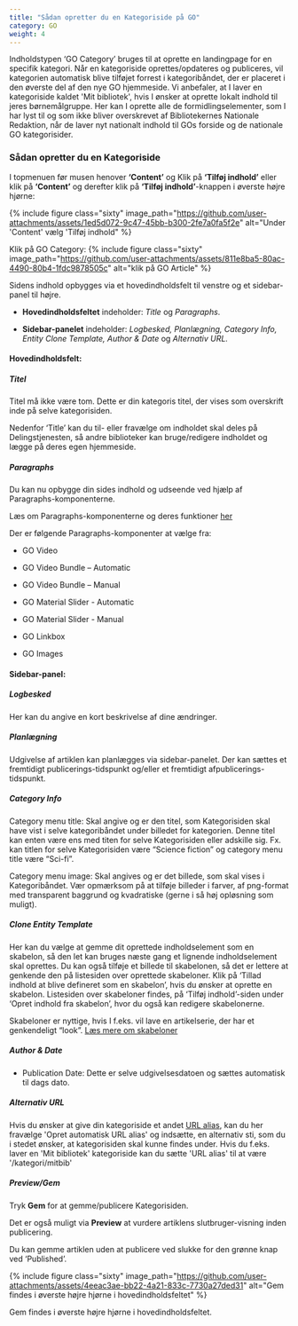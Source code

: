 ```yaml
---
title: "Sådan opretter du en Kategoriside på GO"
category: GO
weight: 4
---
```

Indholdstypen ‘GO Category’ bruges til at oprette en landingpage for en specifik kategori. Når en kategoriside oprettes/opdateres og publiceres, vil kategorien automatisk blive tilføjet forrest i kategoribåndet, der er placeret i den øverste del af den nye GO hjemmeside.
Vi anbefaler, at I laver en kategoriside kaldet 'Mit bibliotek', hvis I ønsker at oprette lokalt indhold til jeres børnemålgruppe. Her kan I oprette alle de formidlingselementer, som I har lyst til og som ikke bliver overskrevet af Bibliotekernes Nationale Redaktion, når de laver nyt nationalt indhold til GOs forside og de nationale GO kategorisider. 

### Sådan opretter du en Kategoriside  
I topmenuen før musen henover **‘Content’** og Klik på **‘Tilføj indhold’** eller klik på **‘Content’** og derefter klik på **‘Tilføj indhold’**-knappen i øverste højre hjørne:  

{% include figure class="sixty" image_path="https://github.com/user-attachments/assets/1ed5d072-9c47-45bb-b300-2fe7a0fa5f2e" alt="Under 'Content' vælg 'Tilføj indhold" %}

Klik på GO Category: 
{% include figure class="sixty" image_path="https://github.com/user-attachments/assets/811e8ba5-80ac-4490-80b4-1fdc9878505c" alt="klik på GO Article" %}

Sidens indhold opbygges via et hovedindholdsfelt til venstre og et sidebar-panel til højre. 

- **Hovedindholdsfeltet** indeholder: *Title* og *Paragraphs*. 

- **Sidebar-panelet** indeholder: *Logbesked, Planlægning, Category Info, Entity Clone Template, Author & Date* og *Alternativ URL.* 
 

#### Hovedindholdsfelt: 
##### Titel 
Titel må ikke være tom. Dette er din kategoris titel, der vises som overskrift inde på selve kategorisiden.  

Nedenfor ‘Title’ kan du til- eller fravælge om indholdet skal deles på Delingstjenesten, så andre biblioteker kan bruge/redigere indholdet og lægge på deres egen hjemmeside. 

 

##### Paragraphs 
Du kan nu opbygge din sides indhold og udseende ved hjælp af Paragraphs-komponenterne. 

Læs om Paragraphs-komponenterne og deres funktioner [her](https://www.folkebibliotekernescms.dk/main/go/paragraphs-go/) 

Der er følgende Paragraphs-komponenter at vælge fra: 
- GO Video 

- GO Video Bundle – Automatic 

- GO Video Bundle – Manual 

- GO Material Slider - Automatic 

- GO Material Slider - Manual 

- GO Linkbox 

- GO Images 

 

#### Sidebar-panel: 
##### Logbesked 
Her kan du angive en kort beskrivelse af dine ændringer. 

 

##### Planlægning 
Udgivelse af artiklen kan planlægges via sidebar-panelet. Der kan sættes et fremtidigt publicerings-tidspunkt og/eller et fremtidigt afpublicerings-tidspunkt. 

 

##### Category Info 
Category menu title: Skal angive og er den titel, som Kategorisiden skal have vist i selve kategoribåndet under billedet for kategorien. Denne titel kan enten være ens med titen for selve Kategorisiden eller adskille sig. Fx. kan titlen for selve Kategorisiden være “Science fiction” og category menu title være “Sci-fi”. 

Category menu image: Skal angives og er det billede, som skal vises i Kategoribåndet. Vær opmærksom på at tilføje billeder i farver, af png-format med transparent baggrund og kvadratiske (gerne i så høj opløsning som muligt). 


##### Clone Entity Template 
Her kan du vælge at gemme dit oprettede indholdselement som en skabelon, så den let kan bruges næste gang et lignende indholdselement skal oprettes. Du kan også tilføje et billede til skabelonen, så det er lettere at genkende den på listesiden over oprettede skabeloner. Klik på ‘Tillad indhold at blive defineret som en skabelon’, hvis du ønsker at oprette en skabelon. Listesiden over skabeloner findes, på ‘Tilføj indhold’-siden under ‘Opret indhold fra skabelon’, hvor du også kan redigere skabelonerne. 

Skabeloner er nyttige, hvis I f.eks. vil lave en artikelserie, der har et genkendeligt “look”. [Læs mere om skabeloner](https://www.folkebibliotekernescms.dk/main/indhold/skabeloner/)

 
##### Author & Date 
- Publication Date: Dette er selve udgivelsesdatoen og sættes automatisk til dags dato. 

 

##### Alternativ URL 
Hvis du ønsker at give din kategoriside et andet [URL alias](https://www.folkebibliotekernescms.dk/main/indhold/urler/#url-omd%C3%B8bning), kan du her fravælge 'Opret automatisk URL alias' og indsætte, en alternativ sti, som du i stedet ønsker, at kategorisiden skal kunne findes under. Hvis du f.eks. laver en 'Mit bibliotek' kategoriside kan du sætte 'URL alias' til at være '/kategori/mitbib'

 
##### Preview/Gem 
Tryk **Gem** for at gemme/publicere Kategorisiden. 

Det er også muligt via **Preview** at vurdere artiklens slutbruger-visning inden publicering. 

Du kan gemme artiklen uden at publicere ved slukke for den grønne knap ved ‘Published’. 

{% include figure class="sixty" image_path="https://github.com/user-attachments/assets/4eeac3ae-bb22-4a21-833c-7730a27ded31" alt="Gem findes i øverste højre hjørne i hovedindholdsfeltet" %}

Gem findes i øverste højre hjørne i hovedindholdsfeltet.
